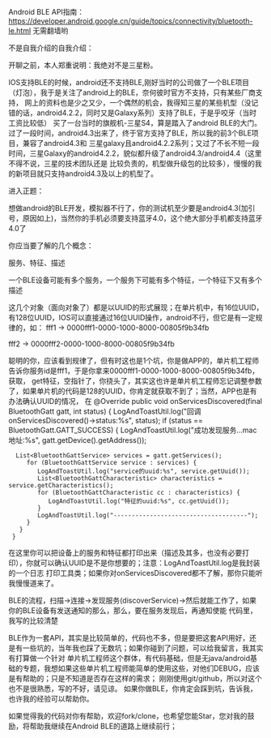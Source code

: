 Android BLE API指南：https://developer.android.google.cn/guide/topics/connectivity/bluetooth-le.html 无需翻墙哟

不是自我介绍的自我介绍：

开聊之前，本人郑重说明：我绝对不是三星粉。

IOS支持BLE的时候，android还不支持BLE,刚好当时的公司做了一个BLE项目（灯泡），我于是关注了android上的BLE，奈何彼时官方不支持，只有某些厂商支持，
网上的资料也是少之又少，一个偶然的机会，我得知三星的某些机型（没记错的话，android4.2.2，同时又是Galaxy系列）支持了BLE，于是乎咬牙（当时工资比较低）
买了一台当时的旗舰机-三星S4，算是踏入了android BLE的大门。过了一段时间，android4.3出来了，终于官方支持了BLE，所以我的前3个BLE项目，兼容了android4.3和
三星galaxy且android4.2.2系列；又过了不长不短一段时间，三星Galaxy的android4.2.2，貌似都升级了android4.3/android4.4（这里不得不说，三星的技术团队还是
比较负责的，机型做升级包的比较多），慢慢的我的新项目就只支持android4.3及以上的机型了。

进入正题：

想做android的BLE开发，模拟器不行了，你的测试机至少要是android4.3(加引号，原因如上)，当然你的手机必须要支持蓝牙4.0，这个绝大部分手机都支持蓝牙4.0了

你应当要了解的几个概念：

服务、特征、描述

一个BLE设备可能有多个服务，一个服务下可能有多个特征，一个特征下又有多个描述

这几个对象（面向对象了）都是以UUID的形式展现；在单片机中，有16位UUID，有128位UUID，IOS可以直接通过16位UUID操作，android不行，但它是有一定规律的，如：
fff1 -> 0000fff1-0000-1000-8000-00805f9b34fb

fff2 -> 0000fff2-0000-1000-8000-00805f9b34fb

聪明的你，应该看到规律了，但有时这也是1个坑，你是做APP的，单片机工程师告诉你服务id是fff1，于是你拿来0000fff1-0000-1000-8000-00805f9b34fb，获取，
get特征，空指针了，你挠头了，其实这也许是单片机工程师忘记调整参数了，如果单片机的代码是128的UUID，你肯定就获取不到了；当然，APP也是有办法确认UUID的情况，
在
    @Override
     public void onServicesDiscovered(final BluetoothGatt gatt, int status) {
         LogAndToastUtil.log("回调onServicesDiscovered()->status:%s", status);
         if (status == BluetoothGatt.GATT_SUCCESS) {
             LogAndToastUtil.log("成功发现服务...mac地址:%s", gatt.getDevice().getAddress());


      List<BluetoothGattService> services = gatt.getServices();
         for (BluetoothGattService service : services) {
            LogAndToastUtil.log("service的uuid:%s", service.getUuid());
            List<BluetoothGattCharacteristic> characteristics = service.getCharacteristics();
            for (BluetoothGattCharacteristic cc : characteristics) {
               LogAndToastUtil.log("特征的uuid:%s", cc.getUuid());
            }
            LogAndToastUtil.log("-------------------------------------");
         }
       }
     }
 在这里你可以把设备上的服务和特征都打印出来（描述及其多，也没有必要打印），你就可以确认UUID是不是你想要的；注意：LogAndToastUtil.log是我封装的一个日志
 打印工具类；如果你对onServicesDiscovered都不了解，那你只能听我慢慢道来了。

 BLE的流程，扫描->连接->发现服务(discoverService)->然后就能工作了，如果你的BLE设备有发送通知的那么，那么，要在服务发现后，再通知使能
 代码里，我写的比较清楚

 BLE作为一套API，其实是比较简单的，代码也不多，但是要把这套API用好，还是有一些坑的，当年我也踩了无数坑；如果你碰到了问题，可以给我留言，我其实有打算做一个针对
 单片机工程师这个群体，有代码基础，但是无java/android基础的专题，我想如果这些单片机工程师能简单的使用这些，对他们DEBUG，应该是有帮助的；只是不知道是否存在这样的需求；
 刚刚使用git/github，所以对这个也不是很熟悉，写的不好，请见谅。
 如果你做BLE，你肯定会踩到坑，告诉我，也许我的经验可以帮助你。

 如果觉得我的代码对你有帮助，欢迎fork/clone，也希望您能Star，您对我的鼓励，将帮助我继续在Android BLE的道路上继续前行；